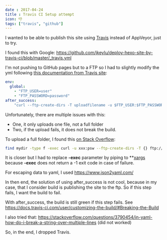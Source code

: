 ```yaml
---
date : 2017-04-24
title : Travis CI Setup attempt
icon: 👎
tags: ["travis", "github"]
---
```


I wanted to be able to publish this site using [Travis](https://travis-ci.org/) instead of AppVeyor, just to try.

I found this with Google: https://github.com/jkeylu/deploy-hexo-site-by-travis-ci/blob/master/_travis.yml

I'm not pushing to GitHub pages but to a FTP so I had to slightly modify the yml following [this documentation from Travis site](https://docs.travis-ci.com/user/deployment/custom/#FTP):

```yml
env:
  global:
    - "FTP_USER=user"
    - "FTP_PASSWORD=password"
after_success:
    "curl --ftp-create-dirs -T uploadfilename -u $FTP_USER:$FTP_PASSWORD ftp://sitename.com/directory/myfile"
```

Unfortunately, there are multiple issues with this:

- One, it only uploads one file, not a full folder
- Two, if the upload fails, it does not break the build.

To upload a full folder, I found this [on Stack Overflow](https://stackoverflow.com/a/14020013/383029):

```bash
find mydir -type f -exec curl -u xxx:psw --ftp-create-dirs -T {} ftp://192.168.1.158/public/demon_test/{} \;
```

It is closer but I had to replace **-exec** parameter by piping to **[xargs](https://www.computerhope.com/unix/xargs.htm) because **-exec** does not return a -1 exit code in case of failure.

For escaping data to yaml, I used https://www.json2yaml.com/

In then end, the solution of using after_success is not cool, because in my case, that I consider build is publishing the site to the ftp. So if this step fails, I want the build to fail.

With after_success, the build is still green if this step fails. See https://docs.travis-ci.com/user/customizing-the-build/#Breaking-the-Build

I also tried that: https://stackoverflow.com/questions/3790454/in-yaml-how-do-i-break-a-string-over-multiple-lines
(did not worked)

So, in the end, I dropped Travis.
